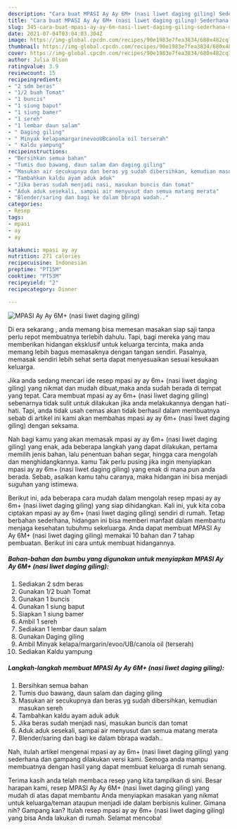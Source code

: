 ```yaml
---
description: "Cara buat MPASI Ay Ay 6M+ (nasi liwet daging giling) Sederhana dan Mudah Dibuat"
title: "Cara buat MPASI Ay Ay 6M+ (nasi liwet daging giling) Sederhana dan Mudah Dibuat"
slug: 345-cara-buat-mpasi-ay-ay-6m-nasi-liwet-daging-giling-sederhana-dan-mudah-dibuat
date: 2021-07-04T03:04:03.304Z
image: https://img-global.cpcdn.com/recipes/90e1983e7fea3834/680x482cq70/mpasi-ay-ay-6m-nasi-liwet-daging-giling-foto-resep-utama.jpg
thumbnail: https://img-global.cpcdn.com/recipes/90e1983e7fea3834/680x482cq70/mpasi-ay-ay-6m-nasi-liwet-daging-giling-foto-resep-utama.jpg
cover: https://img-global.cpcdn.com/recipes/90e1983e7fea3834/680x482cq70/mpasi-ay-ay-6m-nasi-liwet-daging-giling-foto-resep-utama.jpg
author: Julia Olson
ratingvalue: 3.9
reviewcount: 15
recipeingredient:
- "2 sdm beras"
- "1/2 buah Tomat"
- "1 buncis"
- "1 siung baput"
- "1 siung bamer"
- "1 sereh"
- "1 lembar daun salam"
- " Daging giling"
- " Minyak kelapamargarinevooUBcanola oil terserah"
- " Kaldu yampung"
recipeinstructions:
- "Bersihkan semua bahan"
- "Tumis duo bawang, daun salam dan daging giling"
- "Masukan air secukupnya dan beras yg sudah dibersihkan, kemudian masukan sereh"
- "Tambahkan kaldu ayam aduk aduk"
- "Jika beras sudah menjadi nasi, masukan buncis dan tomat"
- "Aduk aduk sesekali, sampai air menyusut dan semua matang merata"
- "Blender/saring dan bagi ke dalam bbrapa wadah.."
categories:
- Resep
tags:
- mpasi
- ay
- ay

katakunci: mpasi ay ay 
nutrition: 271 calories
recipecuisine: Indonesian
preptime: "PT15M"
cooktime: "PT53M"
recipeyield: "2"
recipecategory: Dinner

---
```



![MPASI Ay Ay 6M+ (nasi liwet daging giling)](https://img-global.cpcdn.com/recipes/90e1983e7fea3834/680x482cq70/mpasi-ay-ay-6m-nasi-liwet-daging-giling-foto-resep-utama.jpg)

Di era  sekarang , anda memang bisa memesan masakan siap saji tanpa perlu repot membuatnya terlebih dahulu. Tapi, bagi mereka yang mau memberikan hidangan eksklusif untuk keluarga tercinta, maka anda memang lebih bagus memasaknya dengan tangan sendiri. Pasalnya, memasak sendiri lebih sehat serta dapat menyesuaikan sesuai kesukaan keluarga.

Jika anda sedang mencari ide resep mpasi ay ay 6m+ (nasi liwet daging giling) yang nikmat dan mudah dibuat,maka anda sudah berada di tempat yang tepat. Cara membuat mpasi ay ay 6m+ (nasi liwet daging giling)  sebenarnya tidak sulit untuk dilakukan jika anda melakukannya dengan hati-hati. Tapi, anda tidak usah cemas akan tidak berhasil dalam membuatnya 
sebab di artikel ini kami akan membahas mpasi ay ay 6m+ (nasi liwet daging giling) dengan seksama.  



Nah bagi kamu yang akan memasak mpasi ay ay 6m+ (nasi liwet daging giling) yang enak, ada beberapa langkah yang dapat dilakukan, pertama memilih jenis bahan, lalu penentuan bahan segar, hingga cara mengolah dan menghidangkannya. kamu Tak perlu pusing jika ingin menyiapkan mpasi ay ay 6m+ (nasi liwet daging giling) yang enak di mana pun anda berada. Sebab, asalkan kamu  tahu caranya, maka hidangan ini bisa menjadi suguhan yang istimewa.

Berikut ini, ada beberapa cara mudah dalam mengolah resep mpasi ay ay 6m+ (nasi liwet daging giling) yang siap dihidangkan. Kali ini, yuk kita coba ciptakan mpasi ay ay 6m+ (nasi liwet daging giling) sendiri di rumah. Tetap berbahan sederhana, hidangan ini bisa memberi manfaat dalam membantu menjaga kesehatan tubuhmu sekeluarga. Anda dapat membuat MPASI Ay Ay 6M+ (nasi liwet daging giling) memakai 10 bahan dan 7 tahap pembuatan. Berikut ini cara untuk membuat hidangannya.

<!--inarticleads1-->

##### Bahan-bahan dan bumbu yang digunakan untuk menyiapkan MPASI Ay Ay 6M+ (nasi liwet daging giling):

1. Sediakan 2 sdm beras
1. Gunakan 1/2 buah Tomat
1. Gunakan 1 buncis
1. Gunakan 1 siung baput
1. Siapkan 1 siung bamer
1. Ambil 1 sereh
1. Sediakan 1 lembar daun salam
1. Gunakan  Daging giling
1. Ambil  Minyak kelapa/margarin/evoo/UB/canola oil (terserah)
1. Sediakan  Kaldu yampung




<!--inarticleads2-->

##### Langkah-langkah membuat MPASI Ay Ay 6M+ (nasi liwet daging giling):

1. Bersihkan semua bahan
1. Tumis duo bawang, daun salam dan daging giling
1. Masukan air secukupnya dan beras yg sudah dibersihkan, kemudian masukan sereh
1. Tambahkan kaldu ayam aduk aduk
1. Jika beras sudah menjadi nasi, masukan buncis dan tomat
1. Aduk aduk sesekali, sampai air menyusut dan semua matang merata
1. Blender/saring dan bagi ke dalam bbrapa wadah..




Nah, itulah artikel mengenai  mpasi ay ay 6m+ (nasi liwet daging giling)  yang sederhana dan gampang dilakukan versi kami. Semoga anda mampu membuatnya dengan hasil yang dapat membuat keluarga di rumah senang. 

Terima kasih anda telah membaca resep yang kita tampilkan di sini. Besar harapan kami, resep  MPASI Ay Ay 6M+ (nasi liwet daging giling) yang mudah di atas dapat membantu Anda menyiapkan masakan yang nikmat untuk keluarga/teman ataupun menjadi ide dalam berbisnis kuliner. Gimana nih? Gampang kan? Itulah resep mpasi ay ay 6m+ (nasi liwet daging giling) yang bisa Anda lakukan di rumah. Selamat mencoba!

